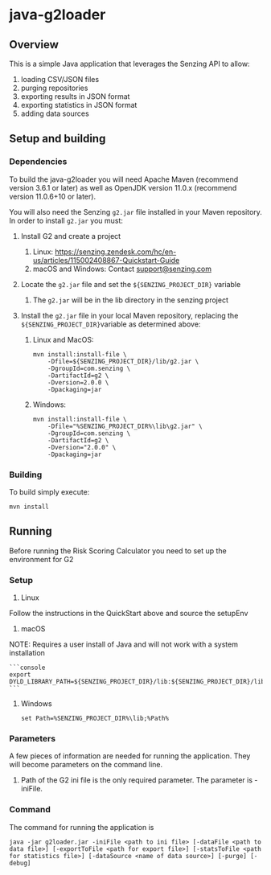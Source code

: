 # java-g2loader

## Overview

This is a simple Java application that leverages the Senzing API to allow:
 1. loading CSV/JSON files
 1. purging repositories
 1. exporting results in JSON format
 1. exporting statistics in JSON format
 1. adding data sources

## Setup and building

### Dependencies

To build the java-g2loader you will need Apache Maven (recommend version 3.6.1 or later)
as well as OpenJDK version 11.0.x (recommend version 11.0.6+10 or later).

You will also need the Senzing `g2.jar` file installed in your Maven repository.
In order to install `g2.jar` you must:

1. Install G2 and create a project
    1. Linux: https://senzing.zendesk.com/hc/en-us/articles/115002408867-Quickstart-Guide
    1. macOS and Windows: Contact support@senzing.com
    
1. Locate the `g2.jar` file and set the `${SENZING_PROJECT_DIR}` variable
    1. The `g2.jar` will be in the lib directory in the senzing project

1. Install the `g2.jar` file in your local Maven repository, replacing the
   `${SENZING_PROJECT_DIR}`variable as determined above:

    1. Linux and MacOS:

        ```
        mvn install:install-file \
            -Dfile=${SENZING_PROJECT_DIR}/lib/g2.jar \
            -DgroupId=com.senzing \
            -DartifactId=g2 \
            -Dversion=2.0.0 \
            -Dpackaging=jar
        ```

    1. Windows:

        ```
        mvn install:install-file \
            -Dfile="%SENZING_PROJECT_DIR%\lib\g2.jar" \
            -DgroupId=com.senzing \
            -DartifactId=g2 \
            -Dversion="2.0.0" \
            -Dpackaging=jar
        ```

### Building

To build simply execute:

```console
mvn install
```

## Running

Before running the Risk Scoring Calculator you need to set up the environment for G2

### Setup

1. Linux

Follow the instructions in the QuickStart above and source the setupEnv
    
1. macOS

NOTE: Requires a user install of Java and will not work with a system installation

    ```console
    export DYLD_LIBRARY_PATH=${SENZING_PROJECT_DIR}/lib:${SENZING_PROJECT_DIR}/lib/macos
    ```


1. Windows

    ```console
    set Path=%SENZING_PROJECT_DIR%\lib;%Path%
    ```

### Parameters

A few pieces of information are needed for running the application.  They will become parameters on the command line.

1. Path of the G2 ini file is the only required parameter.  The parameter is -iniFile.

### Command

The command for running the application is

```console
java -jar g2loader.jar -iniFile <path to ini file> [-dataFile <path to data file>] [-exportToFile <path for export file>] [-statsToFile <path for statistics file>] [-dataSource <name of data source>] [-purge] [-debug]
```
